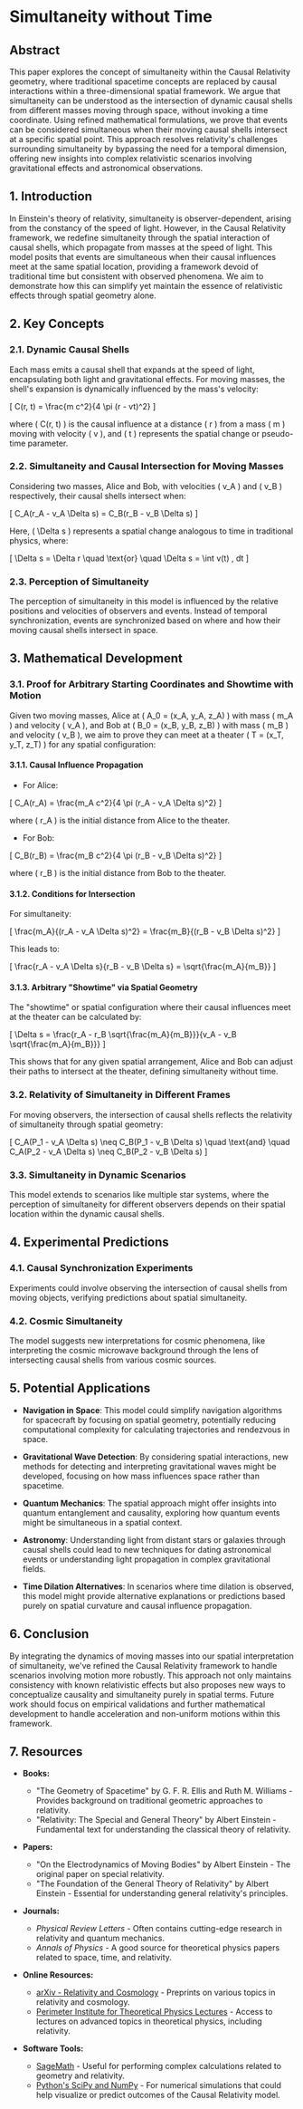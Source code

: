 # Simultaneity without Time

## Abstract

This paper explores the concept of simultaneity within the Causal Relativity geometry, where traditional spacetime concepts are replaced by causal interactions within a three-dimensional spatial framework. We argue that simultaneity can be understood as the intersection of dynamic causal shells from different masses moving through space, without invoking a time coordinate. Using refined mathematical formulations, we prove that events can be considered simultaneous when their moving causal shells intersect at a specific spatial point. This approach resolves relativity's challenges surrounding simultaneity by bypassing the need for a temporal dimension, offering new insights into complex relativistic scenarios involving gravitational effects and astronomical observations.

## 1. Introduction

In Einstein's theory of relativity, simultaneity is observer-dependent, arising from the constancy of the speed of light. However, in the Causal Relativity framework, we redefine simultaneity through the spatial interaction of causal shells, which propagate from masses at the speed of light. This model posits that events are simultaneous when their causal influences meet at the same spatial location, providing a framework devoid of traditional time but consistent with observed phenomena. We aim to demonstrate how this can simplify yet maintain the essence of relativistic effects through spatial geometry alone.

## 2. Key Concepts

### 2.1. Dynamic Causal Shells

Each mass emits a causal shell that expands at the speed of light, encapsulating both light and gravitational effects. For moving masses, the shell's expansion is dynamically influenced by the mass's velocity:

\[
C(r, t) = \frac{m c^2}{4 \pi (r - vt)^2}
\]

where \( C(r, t) \) is the causal influence at a distance \( r \) from a mass \( m \) moving with velocity \( v \), and \( t \) represents the spatial change or pseudo-time parameter.

### 2.2. Simultaneity and Causal Intersection for Moving Masses

Considering two masses, Alice and Bob, with velocities \( v_A \) and \( v_B \) respectively, their causal shells intersect when:

\[
C_A(r_A - v_A \Delta s) = C_B(r_B - v_B \Delta s)
\]

Here, \( \Delta s \) represents a spatial change analogous to time in traditional physics, where:

\[
\Delta s = \Delta r \quad \text{or} \quad \Delta s = \int v(t) \, dt
\]

### 2.3. Perception of Simultaneity

The perception of simultaneity in this model is influenced by the relative positions and velocities of observers and events. Instead of temporal synchronization, events are synchronized based on where and how their moving causal shells intersect in space.

## 3. Mathematical Development

### 3.1. Proof for Arbitrary Starting Coordinates and Showtime with Motion

Given two moving masses, Alice at \( A_0 = (x_A, y_A, z_A) \) with mass \( m_A \) and velocity \( v_A \), and Bob at \( B_0 = (x_B, y_B, z_B) \) with mass \( m_B \) and velocity \( v_B \), we aim to prove they can meet at a theater \( T = (x_T, y_T, z_T) \) for any spatial configuration:

#### 3.1.1. Causal Influence Propagation

- For Alice:

\[
C_A(r_A) = \frac{m_A c^2}{4 \pi (r_A - v_A \Delta s)^2}
\]

where \( r_A \) is the initial distance from Alice to the theater.

- For Bob:

\[
C_B(r_B) = \frac{m_B c^2}{4 \pi (r_B - v_B \Delta s)^2}
\]

where \( r_B \) is the initial distance from Bob to the theater.

#### 3.1.2. Conditions for Intersection

For simultaneity:

\[
\frac{m_A}{(r_A - v_A \Delta s)^2} = \frac{m_B}{(r_B - v_B \Delta s)^2}
\]

This leads to:

\[
\frac{r_A - v_A \Delta s}{r_B - v_B \Delta s} = \sqrt{\frac{m_A}{m_B}}
\]

#### 3.1.3. Arbitrary "Showtime" via Spatial Geometry

The "showtime" or spatial configuration where their causal influences meet at the theater can be calculated by:

\[
\Delta s = \frac{r_A - r_B \sqrt{\frac{m_A}{m_B}}}{v_A - v_B \sqrt{\frac{m_A}{m_B}}}
\]

This shows that for any given spatial arrangement, Alice and Bob can adjust their paths to intersect at the theater, defining simultaneity without time.

### 3.2. Relativity of Simultaneity in Different Frames

For moving observers, the intersection of causal shells reflects the relativity of simultaneity through spatial geometry:

\[
C_A(P_1 - v_A \Delta s) \neq C_B(P_1 - v_B \Delta s) \quad \text{and} \quad C_A(P_2 - v_A \Delta s) \neq C_B(P_2 - v_B \Delta s)
\]

### 3.3. Simultaneity in Dynamic Scenarios

This model extends to scenarios like multiple star systems, where the perception of simultaneity for different observers depends on their spatial location within the dynamic causal shells.

## 4. Experimental Predictions

### 4.1. Causal Synchronization Experiments

Experiments could involve observing the intersection of causal shells from moving objects, verifying predictions about spatial simultaneity.

### 4.2. Cosmic Simultaneity

The model suggests new interpretations for cosmic phenomena, like interpreting the cosmic microwave background through the lens of intersecting causal shells from various cosmic sources.

## 5. Potential Applications

- **Navigation in Space**: This model could simplify navigation algorithms for spacecraft by focusing on spatial geometry, potentially reducing computational complexity for calculating trajectories and rendezvous in space.

- **Gravitational Wave Detection**: By considering spatial interactions, new methods for detecting and interpreting gravitational waves might be developed, focusing on how mass influences space rather than spacetime.

- **Quantum Mechanics**: The spatial approach might offer insights into quantum entanglement and causality, exploring how quantum events might be simultaneous in a spatial context.

- **Astronomy**: Understanding light from distant stars or galaxies through causal shells could lead to new techniques for dating astronomical events or understanding light propagation in complex gravitational fields.

- **Time Dilation Alternatives**: In scenarios where time dilation is observed, this model might provide alternative explanations or predictions based purely on spatial curvature and causal influence propagation.

## 6. Conclusion

By integrating the dynamics of moving masses into our spatial interpretation of simultaneity, we've refined the Causal Relativity framework to handle scenarios involving motion more robustly. This approach not only maintains consistency with known relativistic effects but also proposes new ways to conceptualize causality and simultaneity purely in spatial terms. Future work should focus on empirical validations and further mathematical development to handle acceleration and non-uniform motions within this framework.

## 7. Resources

- **Books:**
  - "The Geometry of Spacetime" by G. F. R. Ellis and Ruth M. Williams - Provides background on traditional geometric approaches to relativity.
  - "Relativity: The Special and General Theory" by Albert Einstein - Fundamental text for understanding the classical theory of relativity.

- **Papers:**
  - "On the Electrodynamics of Moving Bodies" by Albert Einstein - The original paper on special relativity.
  - "The Foundation of the General Theory of Relativity" by Albert Einstein - Essential for understanding general relativity's principles.

- **Journals:**
  - *Physical Review Letters* - Often contains cutting-edge research in relativity and quantum mechanics.
  - *Annals of Physics* - A good source for theoretical physics papers related to space, time, and relativity.

- **Online Resources:**
  - [arXiv - Relativity and Cosmology](https://arxiv.org/list/gr-qc/recent) - Preprints on various topics in relativity and cosmology.
  - [Perimeter Institute for Theoretical Physics Lectures](https://pirsa.org/) - Access to lectures on advanced topics in theoretical physics, including relativity.

- **Software Tools:**
  - [SageMath](https://www.sagemath.org/) - Useful for performing complex calculations related to geometry and relativity.
  - [Python's SciPy and NumPy](https://scipy.org/) - For numerical simulations that could help visualize or predict outcomes of the Causal Relativity model.
